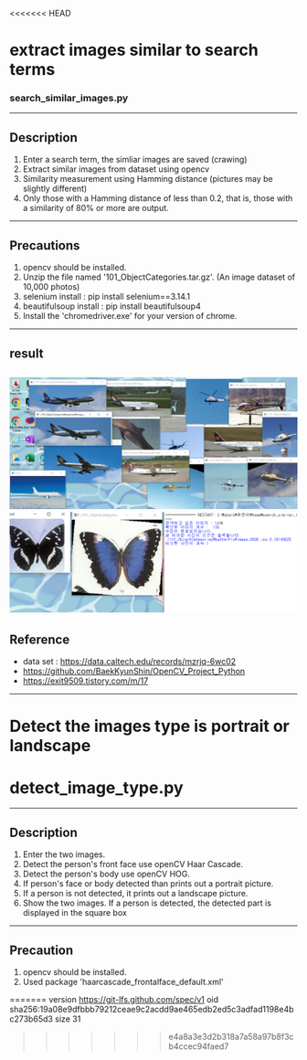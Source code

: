 <<<<<<< HEAD

# extract images similar to search terms
### search_similar_images.py
---

## Description
1. Enter a search term, the simliar images are saved (crawing)
2. Extract similar images from dataset using opencv
3. Similarity measurement using Hamming distance (pictures may be slightly different)
4. Only those with a Hamming distance of less than 0.2, that is, those with a similarity of 80% or more are output.
---
## Precautions
1. opencv should be installed.
2. Unzip the file named '101_ObjectCategories.tar.gz'. (An image dataset of 10,000 photos)
3. selenium install : pip install selenium==3.14.1
4. beautifulsoup install : pip install beautifulsoup4
5. Install the 'chromedriver.exe' for your version of chrome. 
---
## result
![result1](./result_img/result1.png)
![result2](./result_img/result2.png)
---
## Reference 
- data set : https://data.caltech.edu/records/mzrjq-6wc02
- https://github.com/BaekKyunShin/OpenCV_Project_Python
- https://exit9509.tistory.com/m/17
---


# Detect the images type is portrait or landscape
# detect_image_type.py
---

## Description
1. Enter the two images.
2. Detect the person's front face use openCV Haar Cascade.
3. Detect the person's body use openCV HOG.
4. If person's face or body detected than prints out a portrait picture.
5. If a person is not detected, it prints out a landscape picture.
6. Show the two images. If a person is detected, the detected part is displayed in the square box
---
## Precaution
1. opencv should be installed.
2. Used package 'haarcascade_frontalface_default.xml'

=======
version https://git-lfs.github.com/spec/v1
oid sha256:19a08e9dfbbb79212ceae9c2acdd9ae465edb2ed5c3adfad1198e4bc273b65d3
size 31
>>>>>>> e4a8a3e3d2b318a7a58a97b8f3cb4ccec94faed7
